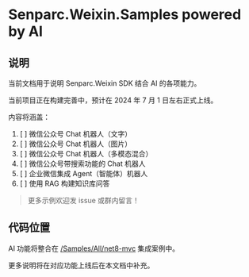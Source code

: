﻿# Senparc.Weixin.Samples powered by AI

## 说明

当前文档用于说明 Senparc.Weixin SDK 结合 AI 的各项能力。

当前项目正在构建完善中，预计在 2024 年 7 月 1 日左右正式上线。

内容将涵盖：

1. [ ] 微信公众号 Chat 机器人（文字）
2. [ ] 微信公众号 Chat 机器人（图片）
3. [ ] 微信公众号 Chat 机器人（多模态混合）
4. [ ] 微信公众号带搜索功能的 Chat 机器人
5. [ ] 企业微信集成 Agent（智能体）机器人
6. [ ] 使用 RAG 构建知识库问答

> 更多示例欢迎发 issue 或群内留言！

## 代码位置

AI 功能将整合在 [/Samples/All/net8-mvc](../Samples/All/net8-mvc/Senparc.Weixin.Sample.Net8/) 集成案例中。

更多说明将在对应功能上线后在本文档中补充。